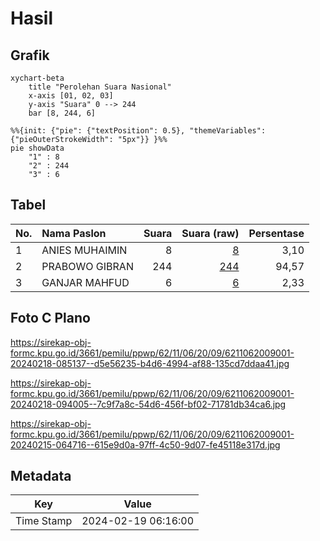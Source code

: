 # Hasil

## Grafik

```mermaid
xychart-beta
    title "Perolehan Suara Nasional"
    x-axis [01, 02, 03]
    y-axis "Suara" 0 --> 244
    bar [8, 244, 6]
```

```mermaid
%%{init: {"pie": {"textPosition": 0.5}, "themeVariables": {"pieOuterStrokeWidth": "5px"}} }%%
pie showData
    "1" : 8
    "2" : 244
    "3" : 6
```

## Tabel

| No. | Nama Paslon    | Suara | Suara (raw) | Persentase |
|:--- |:-------------- | -----:| -----------:| ----------:|
| 1   | ANIES MUHAIMIN | 8     | [8][p-1]    | 3,10       |
| 2   | PRABOWO GIBRAN | 244   | [244][p-2]  | 94,57      |
| 3   | GANJAR MAHFUD  | 6     | [6][p-3]    | 2,33       |


[p-1]: https://github.com/gigit-pemilu/pemilu-2024/blob/main/pilpres/hitung-suara/sub/62-kalimantan-tengah/sub/11-pulang-pisau/sub/06-maliku/sub/2009-badirih/sub/001-tps/sub/paslon-1.txt
[p-2]: https://github.com/gigit-pemilu/pemilu-2024/blob/main/pilpres/hitung-suara/sub/62-kalimantan-tengah/sub/11-pulang-pisau/sub/06-maliku/sub/2009-badirih/sub/001-tps/sub/paslon-2.txt
[p-3]: https://github.com/gigit-pemilu/pemilu-2024/blob/main/pilpres/hitung-suara/sub/62-kalimantan-tengah/sub/11-pulang-pisau/sub/06-maliku/sub/2009-badirih/sub/001-tps/sub/paslon-3.txt

## Foto C Plano

https://sirekap-obj-formc.kpu.go.id/3661/pemilu/ppwp/62/11/06/20/09/6211062009001-20240218-085137--d5e56235-b4d6-4994-af88-135cd7ddaa41.jpg

https://sirekap-obj-formc.kpu.go.id/3661/pemilu/ppwp/62/11/06/20/09/6211062009001-20240218-094005--7c9f7a8c-54d6-456f-bf02-71781db34ca6.jpg

https://sirekap-obj-formc.kpu.go.id/3661/pemilu/ppwp/62/11/06/20/09/6211062009001-20240215-064716--615e9d0a-97ff-4c50-9d07-fe45118e317d.jpg


## Metadata

| Key        | Value               |
| ---------- | ------------------- |
| Time Stamp | 2024-02-19 06:16:00 |



